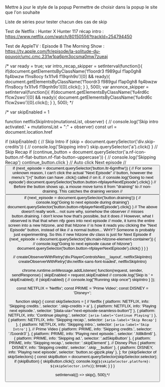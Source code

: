 Mettre à jour le style de la popup
Permettre de choisir dans la popup le site que l'on souhaite


Liste de séries pour tester chacun des cas de skip
 
Test de Netflix :
Hunter X Hunter 117 récap intro : https://www.netflix.com/watch/80150556?trackId=254794450

Test de AppleTV :
Episode 8 The Morning Show : https://tv.apple.com/fr/episode/la-solitude-du-pouvoir/umc.cmc.231w1pa6pm3ocsma0mw7zueaj

/*
    var ready = true;
    var intro_recap_skipper = setInterval(function(){
        if(document.getElementsByClassName('f1oordr3 f989gul f1ap0gh8 fq4bwzw f1ns8ocy fx1l1v6 f19qnh9o')[0] && ready){
            document.getElementsByClassName('f1oordr3 f989gul f1ap0gh8 fq4bwzw f1ns8ocy fx1l1v6 f19qnh9o')[0].click();
            }
        }, 500);
    var annonce_skipper = setInterval(function(){
        if(document.getElementsByClassName('fu4rd6c f1cw2swo')[0] && ready){
            document.getElementsByClassName('fu4rd6c f1cw2swo')[0].click();
            }
        }, 500);
*/

/*
var skipEnabled = 1

function netflixSkipIntro(mutationsList, observer)
{
  // console.log('Skip intro activated.' + mutationsList + ":" + observer)
  const url = document.location.href

  if (skipEnabled) {
    // Skip Intro
    if (skip = document.querySelector('div.skip-credits')) {
      // console.log('Skipping intro')
      skip.querySelector('a').click()
    }
    // Skip Recap
    if (continue_button = document.querySelector('a.nf-icon-button.nf-flat-button.nf-flat-button-uppercase')) {
      // console.log('Skipping Recap')
      continue_button.click
    }
    // Auto click Next episode
    // <button class="medium hasLabel ltr-6gmfhw" data-uia="next-episode-seamless-button" type="button">
    if (next_episode = document.querySelector('button.ltr-6gmfhw')) {
      // For some unknown reason, I can't click the actual "Next Episode"
      // button, however the menu's "|>|" button can have .click() called
      // on it.
      // console.log('Going to next episode')
      document.querySelector('button.button-nfplayerNextEpisode').click()
    }
    // Before the button shows up, a mouse move turns it from "draining" to
    // non-draining. This catches the draining version
    // <button class="btn-draining medium hasLabel ltr-ztzg4b" type="button">
    if (next_episode = document.querySelector('button.draining')) {
      // console.log('Going to next episode during draining')
      document.querySelector('button.button-nfplayerNextEpisode').click()
    }
    // The above doesn't really work... not sure why, somehow the observer
    // misses button.draining. I don't know how that's possible, but it does
    // However, what I observed is that that when nfp goes into next episode
    // mode, it turns the entire screen into a new hitzone, and that hitzone
    // is how it reads you clicking the "Next Episode" button, instead of like
    // a normal button... WHY? Someone is probably just experimenting. So this
    // new hitzone div class is just for Next Episode
    if (next_episode = document.querySelector('div.main-hitzone-element-container')) {
      // console.log('Going to next episode cause of hitzone')
      document.querySelector('button.button-nfplayerNextEpisode').click()
    }
  }
}

// createObserverWithRetry('div.PlayerControlsNeo__layout', netflixSkipIntro)
createObserverWithRetry('div.netflix-sans-font-loaded', netflixSkipIntro)

chrome.runtime.onMessage.addListener(
  function(request, sender, sendResponse) {
    skipEnabled = request.skipEnabled
    // console.log('Skip is ' + skipEnabled);
    if (skipEnabled) {
      // console.log("Running skip once")
      skipIntro
    }
  });

 
  const NETFLIX = 'Netflix';
const PRIME = 'Prime Video';
const DISNEY = 'Disney+';

function skip() {
  const skipSelectors = [
    // Netflix
    {
      platform: NETFLIX,
      info: 'Skipping credits.',
      selector: '.skip-credits > a'
    },
    {
      platform: NETFLIX,
      info: 'Playing next episode.',
      selector: '[data-uia="next-episode-seamless-button"]'
    },
    {
      platform: NETFLIX,
      info: 'Continue playing.',
      selector: `[aria-label='Continue Playing']`
    },
    {
      platform: NETFLIX,
      info: 'Skipping recap.',
      selector: `[aria-label='Skip Recap']`
    },
    {
      platform: NETFLIX,
      info: 'Skipping intro.',
      selector: `[aria-label='Skip Intro']`
    },
    // Prime Video
    {
      platform: PRIME,
      info: 'Skipping credits.',
      selector: '.f1oordr3'
    },
    {
      platform: PRIME,
      info: 'Playing next episode.',
      selector: '.fd8k8m6'
    },
    {
      platform: PRIME,
      info: 'Skipping ad.',
      selector: '.adSkipButton'
    },
    {
      platform: PRIME,
      info: 'Skipping recap.',
      selector: '.skipElement'
    },
    // Disney Plus
    {
      platform: DISNEY,
      info: 'Skipping credits',
      selector: '.skip__button'
    },
    {
      platform: DISNEY,
      info: 'Playing next episode',
      selector: 'button.sc-gipzik.play'
    },
  ];
  for (skipSelector of skipSelectors) {
    const skipButton = document.querySelector(skipSelector.selector);
    if (skipButton) {
      skipButton.click();
      console.log(`${skipSelector.platform}: ${skipSelector.info}`);
      break;
    }
  }
}

setInterval(() => skip(), 500);*/